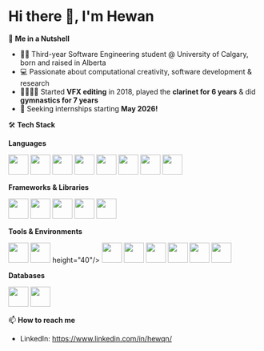 # Hi there 👋, I'm Hewan

🌰 **Me in a Nutshell**
- 👩‍🎓 Third-year Software Engineering student @ University of Calgary, born and raised in Alberta  
- 💻 Passionate about computational creativity, software development & research
- 🎨🎼🤸‍♀️ Started **VFX editing** in 2018, played the **clarinet for 6 years** & did **gymnastics for 7 years**  
- 📅 Seeking internships starting **May 2026!**
  
🛠 **Tech Stack**

**Languages**  
<p>
  <img src="https://cdn.jsdelivr.net/gh/devicons/devicon/icons/python/python-original.svg" width="40" height="40"/>
  <img src="https://cdn.jsdelivr.net/gh/devicons/devicon/icons/java/java-original.svg" width="40" height="40"/>
  <img src="https://cdn.jsdelivr.net/gh/devicons/devicon/icons/javascript/javascript-original.svg" width="40" height="40"/>
  <img src="https://cdn.jsdelivr.net/gh/devicons/devicon/icons/typescript/typescript-original.svg" width="40" height="40"/>
  <img src="https://cdn.jsdelivr.net/gh/devicons/devicon/icons/c/c-original.svg" width="40" height="40"/>
  <img src="https://cdn.jsdelivr.net/gh/devicons/devicon/icons/cplusplus/cplusplus-original.svg" width="40" height="40"/>
  <img src="https://cdn.jsdelivr.net/gh/devicons/devicon/icons/html5/html5-original.svg" width="40" height="40"/>
  <img src="https://cdn.jsdelivr.net/gh/devicons/devicon/icons/css3/css3-original.svg" width="40" height="40"/>
</p>

**Frameworks & Libraries**  
<p>
  <img src="https://cdn.jsdelivr.net/gh/devicons/devicon/icons/react/react-original.svg" width="40" height="40"/>
  <img src="https://cdn.jsdelivr.net/gh/devicons/devicon/icons/threejs/threejs-original.svg" width="40" height="40"/>
  <img src="https://cdn.jsdelivr.net/gh/devicons/devicon/icons/spring/spring-original.svg" width="40" height="40"/>
  <img src="https://cdn.jsdelivr.net/gh/devicons/devicon/icons/nodejs/nodejs-original.svg" width="40" height="40"/>
  <img src="https://cdn.jsdelivr.net/gh/devicons/devicon/icons/flask/flask-original.svg" width="40" height="40"/>
</p>

**Tools & Environments**  
<p>
 <img src="https://cdn.jsdelivr.net/gh/devicons/devicon/icons/github/github-original.svg#gh-light-mode-only" width="40" height="40"/>
<img src="https://cdn.jsdelivr.net/gh/devicons/devicon/icons/github/github-original-wordmark.svg#gh-dark-mode-only" width="40" height="40"/>
height="40"/>
  <img src="https://cdn.jsdelivr.net/gh/devicons/devicon/icons/docker/docker-original.svg" width="40" height="40"/>
  <img src="https://cdn.jsdelivr.net/gh/devicons/devicon/icons/amazonwebservices/amazonwebservices-original.svg" width="40" height="40"/>
  <img src="https://cdn.jsdelivr.net/gh/devicons/devicon/icons/vscode/vscode-original.svg" width="40" height="40"/>
  <img src="https://cdn.jsdelivr.net/gh/devicons/devicon/icons/blender/blender-original.svg" width="40" height="40"/>
  <img src="https://cdn.jsdelivr.net/gh/devicons/devicon/icons/adobeillustrator/adobeillustrator-plain.svg" width="40" height="40"/>
  <img src="https://cdn.jsdelivr.net/gh/devicons/devicon/icons/autocad/autocad-original.svg" width="40" height="40"/>
</p>

**Databases**  
<p>
  <img src="https://cdn.jsdelivr.net/gh/devicons/devicon/icons/postgresql/postgresql-original.svg" width="40" height="40"/>
  <img src="https://cdn.jsdelivr.net/gh/devicons/devicon/icons/mysql/mysql-original.svg" width="40" height="40"/>
</p>
 
📫 **How to reach me**
- LinkedIn: https://www.linkedin.com/in/hewqn/ 


